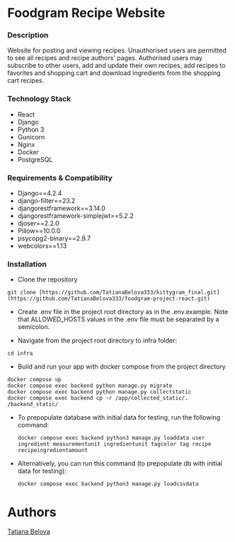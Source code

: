 # Foodgram Recipe Website

### Description
Website for posting and viewing recipes.
Unauthorised users are permitted to see all recipes and recipe authors' pages.
Authorised users may subscribe to other users, add and update their own recipes, add recipes to favorites and shopping cart and download ingredients from the shopping cart recipes.

### Technology Stack
* React
* Django
* Python 3
* Gunicorn
* Nginx
* Docker
* PostgreSQL

### Requirements & Compatibility
* Django==4.2.4
* django-filter==23.2
* djangorestframework==3.14.0
* djangorestframework-simplejwt==5.2.2
* djoser==2.2.0
* Pillow==10.0.0
* psycopg2-binary==2.9.7
* webcolors==1.13

### Installation
- Clone the repository
```
git clone [https://github.com/TatianaBelova333/kittygram_final.git](https://github.com/TatianaBelova333/foodgram-project-react.git)
```
- Create .env file in the project root directory as in the .env.example. Note that ALLOWED_HOSTS values in the .env file must be separated by a semicolon.

- Navigate from the project root directory to infra folder:
```
cd infra
```

- Build and run your app with docker compose from the project directory
```
docker compose up
docker compose exec backend python manage.py migrate
docker compose exec backend python manage.py collectstatic
docker compose exec backend cp -r /app/collected_static/. /backend_static/
```
- To prepopulate database with initial data for testing, run the following command:
  ```
  docker compose exec backend python3 manage.py loaddata user ingredient measurementunit ingredientunit tagcolor tag recipe recipeingredientamount
  ```
- Alternatively, you can run this command (to prepopulate db with initial data for testing):
  ```
  docker compose exec backend python3 manage.py loadcsvdata
  ```

# Authors
[Tatiana Belova](https://github.com/TatianaBelova333)
